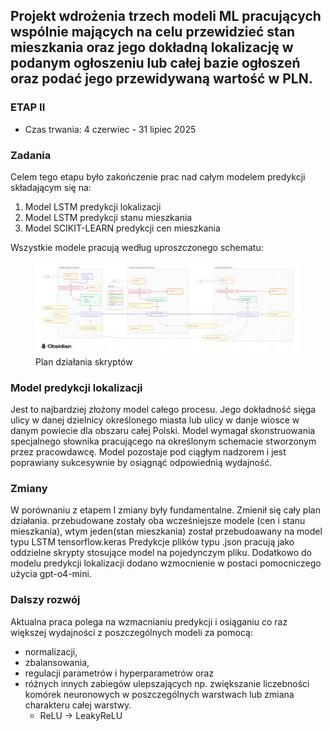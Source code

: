
## Projekt wdrożenia trzech modeli ML pracujących wspólnie mających na celu przewidzieć stan mieszkania oraz jego dokładną lokalizację w podanym ogłoszeniu lub całej bazie ogłoszeń oraz podać jego przewidywaną wartość w PLN.



### ETAP II

* Czas trwania: 4 czerwiec - 31 lipiec 2025


### Zadania
Celem tego etapu było zakończenie prac nad całym modelem predykcji składającym się na:

  1. Model LSTM predykcji lokalizacji
  2. Model LSTM predykcji stanu mieszkania
  3. Model SCIKIT-LEARN predykcji cen mieszkania 

Wszystkie modele pracują według uproszczonego schematu:
<figure markdown="1">
  <img src="https://raw.githubusercontent.com/Tomalom76/portfolio/main/docs/Investoro/images/Schemat_uproszczony.png" alt="Investoro project1" width="600">
  <figcaption>Plan działania skryptów</figcaption>
</figure>

### Model predykcji lokalizacji
Jest to najbardziej złożony model całego procesu. Jego dokładność sięga ulicy w danej dzielnicy określonego miasta lub
ulicy w danje wiosce w danym powiecie dla obszaru całej Polski. 
Model wymagał skonstruowania specjalnego słownika pracującego na określonym schemacie stworzonym przez pracowdawcę.
Model pozostaje pod ciągłym nadzorem i jest poprawiany sukcesywnie by osiągnąć odpowiednią wydajność.

### Zmiany
W porównaniu z etapem I zmiany były fundamentalne. Zmienił się cały plan działania. przebudowane zostały oba wcześniejsze modele 
(cen i stanu mieszkania), wtym jeden(stan mieszkania) został przebudoawany na model typu LSTM tensorflow.keras
Predykcje plików typu .json pracują jako oddzielne skrypty stosujące model na pojedynczym pliku. Dodatkowo
do modelu predykcji lokalizacji dodano wzmocnienie w postaci pomocniczego użycia gpt-o4-mini.

### Dalszy rozwój
Aktualna praca polega na wzmacnianiu predykcji i osiąganiu co raz większej wydajności z poszczególnych modeli za pomocą:

* normalizacji,
* zbalansowania,
* regulacji parametrów i hyperparametrów oraz 
* różnych innych zabiegów ulepszających np. zwiększanie liczebności komórek neuronowych w poszczególnych warstwach
  lub zmiana charakteru całej warstwy.
  * ReLU -> LeakyReLU